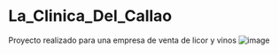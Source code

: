 # La_Clinica_Del_Callao
Proyecto realizado para una empresa de venta de licor y vinos
![image](https://user-images.githubusercontent.com/80062241/148667108-4d3fa13f-b81a-4acf-86c2-1c19c0945043.png)
